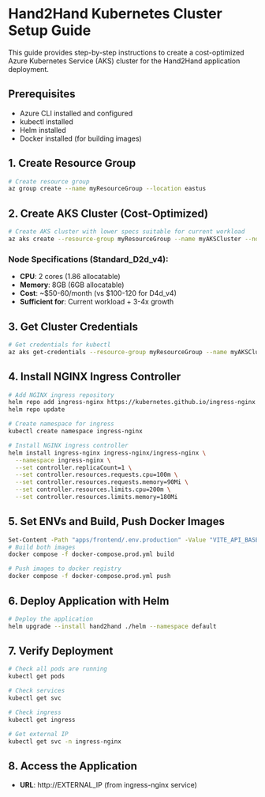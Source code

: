 # Hand2Hand Kubernetes Cluster Setup Guide

This guide provides step-by-step instructions to create a cost-optimized Azure Kubernetes Service (AKS) cluster for the Hand2Hand application deployment.

## Prerequisites

- Azure CLI installed and configured
- kubectl installed
- Helm installed
- Docker installed (for building images)

## 1. Create Resource Group

```bash
# Create resource group
az group create --name myResourceGroup --location eastus
```

## 2. Create AKS Cluster (Cost-Optimized)

```bash
# Create AKS cluster with lower specs suitable for current workload
az aks create --resource-group myResourceGroup --name myAKSCluster --node-count 1 --node-vm-size Standard_B2s --enable-addons monitoring --generate-ssh-keys --network-plugin azure --network-policy azure --enable-managed-identity
```

### Node Specifications (Standard_D2d_v4):
- **CPU**: 2 cores (1.86 allocatable)
- **Memory**: 8GB (6GB allocatable)
- **Cost**: ~$50-60/month (vs $100-120 for D4d_v4)
- **Sufficient for**: Current workload + 3-4x growth

## 3. Get Cluster Credentials

```bash
# Get credentials for kubectl
az aks get-credentials --resource-group myResourceGroup --name myAKSCluster
```

## 4. Install NGINX Ingress Controller

```bash
# Add NGINX ingress repository
helm repo add ingress-nginx https://kubernetes.github.io/ingress-nginx
helm repo update

# Create namespace for ingress
kubectl create namespace ingress-nginx

# Install NGINX ingress controller
helm install ingress-nginx ingress-nginx/ingress-nginx \
  --namespace ingress-nginx \
  --set controller.replicaCount=1 \
  --set controller.resources.requests.cpu=100m \
  --set controller.resources.requests.memory=90Mi \
  --set controller.resources.limits.cpu=200m \
  --set controller.resources.limits.memory=180Mi
```

## 5. Set ENVs and Build, Push Docker Images

```bash
Set-Content -Path "apps/frontend/.env.production" -Value "VITE_API_BASE_URL=http://20.246.189.54/api"
# Build both images
docker compose -f docker-compose.prod.yml build

# Push images to docker registry
docker compose -f docker-compose.prod.yml push
```

## 6. Deploy Application with Helm

```bash
# Deploy the application
helm upgrade --install hand2hand ./helm --namespace default
```

## 7. Verify Deployment

```bash
# Check all pods are running
kubectl get pods

# Check services
kubectl get svc

# Check ingress
kubectl get ingress

# Get external IP
kubectl get svc -n ingress-nginx
```

## 8. Access the Application

- **URL**: http://EXTERNAL_IP (from ingress-nginx service)
